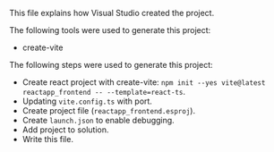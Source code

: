 This file explains how Visual Studio created the project.

The following tools were used to generate this project:
- create-vite

The following steps were used to generate this project:
- Create react project with create-vite: `npm init --yes vite@latest reactapp_frontend -- --template=react-ts`.
- Updating `vite.config.ts` with port.
- Create project file (`reactapp_frontend.esproj`).
- Create `launch.json` to enable debugging.
- Add project to solution.
- Write this file.

